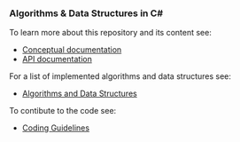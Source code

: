 ### Algorithms & Data Structures in C#

To learn more about this repository and its content see:
  - [Conceptual documentation](https://pijei.github.io/AlgorithmsAndDataStructures/index.html) 
  - [API documentation](https://pijei.github.io/AlgorithmsAndDataStructures/api/index.html)

For a list of implemented algorithms and data structures see: 
  - [Algorithms and Data Structures](https://pijei.github.io/AlgorithmsAndDataStructures/index.html)

To contibute to the code see: 
  - [Coding Guidelines](https://pijei.github.io/AlgorithmsAndDataStructures/articles/CodingGuidelines.html) 

